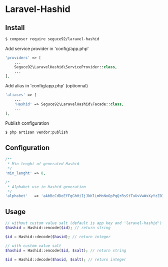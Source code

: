 # Laravel-Hashid



## Install

``` bash
$ composer require seguce92/laravel-hashid
```

Add service provider in 'config/app.php'

``` php
'providers' => [
    ...
    Seguce92\LaravelHashid\ServiceProvider::class,
    ...
],
```

Add alias in 'config/app.php' (optionnal)

``` php
'aliases' => [
    ...
    'Hashid' => Seguce92\LaravelHashid\Facade::class,
    ...
],
```

Publish configuration

``` bash
$ php artisan vendor:publish
```

## Configuration

``` php
/**
 * Min lenght of generated Hashid
 */
'min_lenght' => 8,

/*
 * Alphabet use in Hashid generation
 */
'alphabet'   => 'aAbBcCdDeEfFgGhHiIjJkKlLmMnNoOpPqQrRsStTuUvVwWxXyYzZ0123456789',
```

## Usage

``` php
// without custom value salt (default is app key and 'laravel-hashid')
$hashid = Hashid::encode($id); // return string

$id = Hashid::decode($hasid); // return integer

// with custom value salt
$hashid = Hashid::encode($id, $salt); // return string

$id = Hashid::decode($hasid, $salt); // return integer
```
